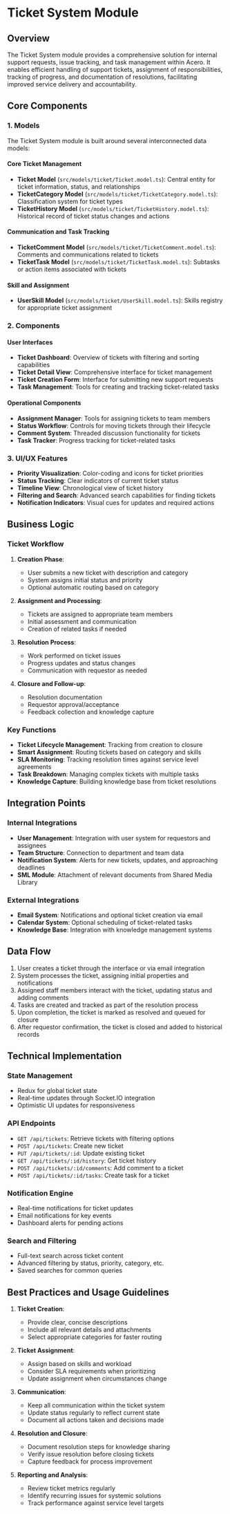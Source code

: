 # Ticket System Module

## Overview

The Ticket System module provides a comprehensive solution for internal support requests, issue tracking, and task management within Acero. It enables efficient handling of support tickets, assignment of responsibilities, tracking of progress, and documentation of resolutions, facilitating improved service delivery and accountability.

## Core Components

### 1. Models

The Ticket System module is built around several interconnected data models:

#### Core Ticket Management
- **Ticket Model** (`src/models/ticket/Ticket.model.ts`): Central entity for ticket information, status, and relationships
- **TicketCategory Model** (`src/models/ticket/TicketCategory.model.ts`): Classification system for ticket types
- **TicketHistory Model** (`src/models/ticket/TicketHistory.model.ts`): Historical record of ticket status changes and actions

#### Communication and Task Tracking
- **TicketComment Model** (`src/models/ticket/TicketComment.model.ts`): Comments and communications related to tickets
- **TicketTask Model** (`src/models/ticket/TicketTask.model.ts`): Subtasks or action items associated with tickets

#### Skill and Assignment
- **UserSkill Model** (`src/models/ticket/UserSkill.model.ts`): Skills registry for appropriate ticket assignment

### 2. Components

#### User Interfaces
- **Ticket Dashboard**: Overview of tickets with filtering and sorting capabilities
- **Ticket Detail View**: Comprehensive interface for ticket management
- **Ticket Creation Form**: Interface for submitting new support requests
- **Task Management**: Tools for creating and tracking ticket-related tasks

#### Operational Components
- **Assignment Manager**: Tools for assigning tickets to team members
- **Status Workflow**: Controls for moving tickets through their lifecycle
- **Comment System**: Threaded discussion functionality for tickets
- **Task Tracker**: Progress tracking for ticket-related tasks

### 3. UI/UX Features

- **Priority Visualization**: Color-coding and icons for ticket priorities
- **Status Tracking**: Clear indicators of current ticket status
- **Timeline View**: Chronological view of ticket history
- **Filtering and Search**: Advanced search capabilities for finding tickets
- **Notification Indicators**: Visual cues for updates and required actions

## Business Logic

### Ticket Workflow

1. **Creation Phase**:
   - User submits a new ticket with description and category
   - System assigns initial status and priority
   - Optional automatic routing based on category

2. **Assignment and Processing**:
   - Tickets are assigned to appropriate team members
   - Initial assessment and communication
   - Creation of related tasks if needed

3. **Resolution Process**:
   - Work performed on ticket issues
   - Progress updates and status changes
   - Communication with requestor as needed

4. **Closure and Follow-up**:
   - Resolution documentation
   - Requestor approval/acceptance
   - Feedback collection and knowledge capture

### Key Functions

- **Ticket Lifecycle Management**: Tracking from creation to closure
- **Smart Assignment**: Routing tickets based on category and skills
- **SLA Monitoring**: Tracking resolution times against service level agreements
- **Task Breakdown**: Managing complex tickets with multiple tasks
- **Knowledge Capture**: Building knowledge base from ticket resolutions

## Integration Points

### Internal Integrations

- **User Management**: Integration with user system for requestors and assignees
- **Team Structure**: Connection to department and team data
- **Notification System**: Alerts for new tickets, updates, and approaching deadlines
- **SML Module**: Attachment of relevant documents from Shared Media Library

### External Integrations

- **Email System**: Notifications and optional ticket creation via email
- **Calendar System**: Optional scheduling of ticket-related tasks
- **Knowledge Base**: Integration with knowledge management systems

## Data Flow

1. User creates a ticket through the interface or via email integration
2. System processes the ticket, assigning initial properties and notifications
3. Assigned staff members interact with the ticket, updating status and adding comments
4. Tasks are created and tracked as part of the resolution process
5. Upon completion, the ticket is marked as resolved and queued for closure
6. After requestor confirmation, the ticket is closed and added to historical records

## Technical Implementation

### State Management

- Redux for global ticket state
- Real-time updates through Socket.IO integration
- Optimistic UI updates for responsiveness

### API Endpoints

- `GET /api/tickets`: Retrieve tickets with filtering options
- `POST /api/tickets`: Create new ticket
- `PUT /api/tickets/:id`: Update existing ticket
- `GET /api/tickets/:id/history`: Get ticket history
- `POST /api/tickets/:id/comments`: Add comment to a ticket
- `POST /api/tickets/:id/tasks`: Create task for a ticket

### Notification Engine

- Real-time notifications for ticket updates
- Email notifications for key events
- Dashboard alerts for pending actions

### Search and Filtering

- Full-text search across ticket content
- Advanced filtering by status, priority, category, etc.
- Saved searches for common queries

## Best Practices and Usage Guidelines

1. **Ticket Creation**:
   - Provide clear, concise descriptions
   - Include all relevant details and attachments
   - Select appropriate categories for faster routing

2. **Ticket Assignment**:
   - Assign based on skills and workload
   - Consider SLA requirements when prioritizing
   - Update assignment when circumstances change

3. **Communication**:
   - Keep all communication within the ticket system
   - Update status regularly to reflect current state
   - Document all actions taken and decisions made

4. **Resolution and Closure**:
   - Document resolution steps for knowledge sharing
   - Verify issue resolution before closing tickets
   - Capture feedback for process improvement

5. **Reporting and Analysis**:
   - Review ticket metrics regularly
   - Identify recurring issues for systemic solutions
   - Track performance against service level targets
